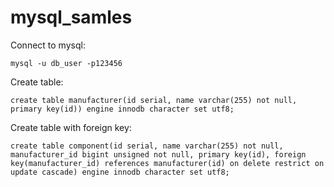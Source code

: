 # mysql_samles

Connect to mysql:

`mysql -u db_user -p123456`

Create table:

`create table manufacturer(id serial, name varchar(255) not null, primary key(id)) engine innodb character set utf8;`

Create table with foreign key:
```
create table component(id serial, name varchar(255) not null, manufacturer_id bigint unsigned not null, primary key(id), foreign key(manufacturer_id) references manufacturer(id) on delete restrict on update cascade) engine innodb character set utf8;
```

